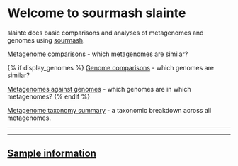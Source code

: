 # Welcome to sourmash slainte

slainte does basic comparisons and analyses of metagenomes and genomes
using [sourmash](https://sourmash.readthedocs.io/).

[Metagenome comparisons](metag_compare.md) - which metagenomes are similar?

{% if display_genomes %}
[Genome comparisons](genome_compare.md) - which genomes are similar?

[Metagenomes against genomes](metag_x_genomes.md) - which genomes are in which metagenomes?
{% endif %}

[Metagenome taxonomy summary](metag_tax.md) - a taxonomic breakdown across all metagenomes.

---

<!-- [Config / macros information](macros_info.md) -->

---

## [Sample information](metag_sample_check.md)
